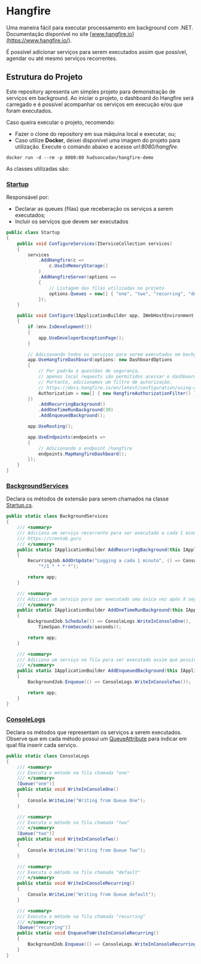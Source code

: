 ﻿# Hangfire
Uma maneira fácil para executar processamento em background com .NET. Documentação disponível no site [www.hangfire.io](https://www.hangfire.io/).

É possível adicionar serviços para serem executados assim que possível, agendar ou até mesmo serviços recorrentes.

## Estrutura do Projeto
Este repository apresenta um simples projeto para demonstração de serviços em background. Ao iniciar o projeto, o dashboard do Hangfire será carregado e é possível acompanhar os serviços em execução e/ou que foram executados.

Caso queira executar o projeto, recomendo:
- Fazer o clone do repository em sua máquina local e executar, ou;
- Caso utilize __Docker__, deixei disponível uma imagem do projeto para utilização. Execute o comando abaixo e acesse _url:8080/hangfire_.

```
docker run -d --rm -p 8080:80 hudsoncadan/hangfire-demo
```

As classes utilizadas são:

### [Startup](HangfireProject/Startup.cs)

Responsável por:
 - Declarar as queues (filas) que receberação os serviços a serem executados;
 - Incluir os serviços que devem ser executados

```csharp
public class Startup
{
	public void ConfigureServices(IServiceCollection services)
	{
		services
			.AddHangfire(c =>
				c.UseInMemoryStorage()
			)
			.AddHangfireServer(options =>
			{
				// Listagem das filas utilizadas no projeto
				options.Queues = new[] { "one", "two", "recurring", "default" };
			});
	}

	public void Configure(IApplicationBuilder app, IWebHostEnvironment env)
	{
		if (env.IsDevelopment())
		{
			app.UseDeveloperExceptionPage();
		}

        // Adicionando todos os serviços para serem executados em background
        app.UseHangfireDashboard(options: new DashboardOptions
        {
            // Por padrão e questões de segurança,
            // apenas local requests são permitidos acessar o dashboard.
            // Portanto, adicionamos um filtro de autorização.
            // https://docs.hangfire.io/en/latest/configuration/using-dashboard.html#configuring-authorization
            Authorization = new[] { new HangfireAuthorizationFilter() },
        })
            .AddRecurringBackground()
            .AddOneTimeRunBackground(30)
            .AddEnqueuedBackground();

		app.UseRouting();

		app.UseEndpoints(endpoints =>
		{
			// Adicionando o endpoint /hangfire
			endpoints.MapHangfireDashboard();
		});
	}
}
```

### [BackgroundServices](HangfireProject/Extensions/BackgroundServices.cs)

Declara os métodos de extensão para serem chamados na classe [Startup.cs](HangfireProject/Startup.cs).

```csharp
public static class BackgroundServices
{
	/// <summary>
	/// Adiciona um serviço recorrente para ser executado a cada 1 minuto
	/// https://crontab.guru
	/// </summary>
	public static IApplicationBuilder AddRecurringBackground(this IApplicationBuilder app)
	{
		RecurringJob.AddOrUpdate("Logging a cada 1 minuto", () => ConsoleLogs.EnqueueToWriteInConsoleRecurring(),
			"*/1 * * * *");

		return app;
	}

	/// <summary>
	/// Adiciona um serviço para ser executado uma única vez após X segundos
	/// </summary>
	public static IApplicationBuilder AddOneTimeRunBackground(this IApplicationBuilder app, int seconds)
	{
		BackgroundJob.Schedule(() => ConsoleLogs.WriteInConsoleOne(),
			TimeSpan.FromSeconds(seconds));

		return app;
	}

	/// <summary>
	/// Adiciona um serviço na fila para ser executado assim que possível
	/// </summary>
	public static IApplicationBuilder AddEnqueuedBackground(this IApplicationBuilder app)
	{
		BackgroundJob.Enqueue(() => ConsoleLogs.WriteInConsoleTwo());

		return app;
	}
}
```

### [ConsoleLogs](HangfireProject/Services/Background/ConsoleLogs.cs)

Declara os métodos que representam os serviços a serem executados. Observe que em cada método possui um [QueueAttribute](https://docs.hangfire.io/en/latest/background-processing/configuring-queues.html) para indicar em qual fila inserir cada serviço.

```csharp
public static class ConsoleLogs
{
	/// <summary>
	/// Executa o método na fila chamada "one"
	/// </summary>
	[Queue("one")]
	public static void WriteInConsoleOne()
	{
		Console.WriteLine("Writing from Queue One");
	}

	/// <summary>
	/// Executa o método na fila chamada "two"
	/// </summary>
	[Queue("two")]
	public static void WriteInConsoleTwo()
	{
		Console.WriteLine("Writing from Queue Two");
	}

	/// <summary>
	/// Executa o método na fila chamada "default"
	/// </summary>
	public static void WriteInConsoleRecurring()
	{
		Console.WriteLine("Writing from Queue default");
	}

	/// <summary>
	/// Executa o método na fila chamada "recurring"
	/// </summary>
	[Queue("recurring")]
	public static void EnqueueToWriteInConsoleRecurring()
	{
		BackgroundJob.Enqueue(() => ConsoleLogs.WriteInConsoleRecurring());
	}
}
```
